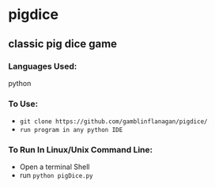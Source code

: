 # pigdice
## classic pig dice game


### Languages Used:

python


### To Use:

* `git clone https://github.com/gamblinflanagan/pigdice/`
* `run program in any python IDE`

### To Run In Linux/Unix Command Line:

* Open a terminal Shell
* run `python pigDice.py`
